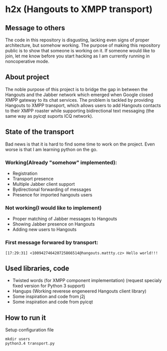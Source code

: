 # h2x (Hangouts to XMPP transport)

## Message to others

The code in this repository is disgusting, lacking even signs of proper architecture, but somehow working. The purpose of making this repository public is to show that someone is working on it. If someone would like to join, let me know before you start hacking as I am currently running in noncoperative mode.

## About project

The noble purpose of this project is to bridge the gap in between the Hangouts and the Jabber network which emerged when Google closed XMPP gateway to its chat services. The problem is tackled by providing Hangouts to XMPP transport, which allows users to add Hangouts contacts to their XMPP roaster while supporting bidirectional text messaging (the same way as pyicqt suports ICQ network).

## State of the transport
Bad news is that it is hard to find some time to work on the project. Even worse is that I am learning python on the go.

### Working(Already "somehow" implemented):

- Registration
- Transport presence
- Multiple Jabber client support
- Bydirectional forwarding of messages
- Presence for imported hangouts users

### Not working(I would like to implement)

- Proper matching of Jabber messages to Hangouts
- Showing Jabber presence on Hangouts
- Adding new users to Hangouts


### First message forwared by transport:

	[17:29:31] <100942746420725866514@hangouts.mattty.cz> Hello world!!!

## Used libraries, code

- Twisted words (for XMPP component implementation) (request specialy fixed version for Python 3 support)
- Hangups (Working reverese engeneered Hangouts client library)
- Some inspiration and code from j2j
- Some inspiration and code from pyicqt

## How to run it
Setup configuration file

	mkdir users
	python3.4 transport.py

